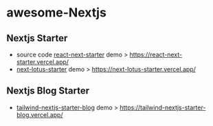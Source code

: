 # awesome-Nextjs

## Nextjs Starter
- source code [react-next-starter](https://github.com/KASTINpl/react-next-starter) demo >  https://react-next-starter.vercel.app/
- [next-lotus-starter](https://github.com/ayuhito/next-lotus-starter) demo > https://next-lotus-starter.vercel.app/

## Nextjs Blog Starter
- [tailwind-nextjs-starter-blog](https://github.com/timlrx/tailwind-nextjs-starter-blog) demo  > https://tailwind-nextjs-starter-blog.vercel.app/
